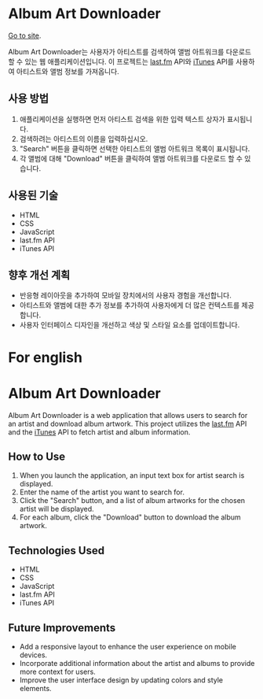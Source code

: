 # Album Art Downloader

	
[Go to site](https://ejeonghun.github.io/album_art_downloader).


Album Art Downloader는 사용자가 아티스트를 검색하여 앨범 아트워크를 다운로드 할 수 있는 웹 애플리케이션입니다. 이 프로젝트는 [last.fm](http://www.last.fm) API와 [iTunes](https://itunes.apple.com) API를 사용하여 아티스트와 앨범 정보를 가져옵니다.

## 사용 방법

1. 애플리케이션을 실행하면 먼저 아티스트 검색을 위한 입력 텍스트 상자가 표시됩니다.
2. 검색하려는 아티스트의 이름을 입력하십시오.
3. "Search" 버튼을 클릭하면 선택한 아티스트의 앨범 아트워크 목록이 표시됩니다.
4. 각 앨범에 대해 "Download" 버튼을 클릭하여 앨범 아트워크를 다운로드 할 수 있습니다.

## 사용된 기술

- HTML
- CSS
- JavaScript
- last.fm API
- iTunes API

## 향후 개선 계획

- 반응형 레이아웃을 추가하여 모바일 장치에서의 사용자 경험을 개선합니다.
- 아티스트와 앨범에 대한 추가 정보를 추가하여 사용자에게 더 많은 컨텍스트를 제공합니다.
- 사용자 인터페이스 디자인을 개선하고 색상 및 스타일 요소를 업데이트합니다.

# For english

# Album Art Downloader

Album Art Downloader is a web application that allows users to search for an artist and download album artwork. This project utilizes the [last.fm](http://www.last.fm) API and the [iTunes](https://itunes.apple.com) API to fetch artist and album information.

## How to Use

1. When you launch the application, an input text box for artist search is displayed.
2. Enter the name of the artist you want to search for.
3. Click the "Search" button, and a list of album artworks for the chosen artist will be displayed.
4. For each album, click the "Download" button to download the album artwork.

## Technologies Used

- HTML
- CSS
- JavaScript
- last.fm API
- iTunes API

## Future Improvements

- Add a responsive layout to enhance the user experience on mobile devices.
- Incorporate additional information about the artist and albums to provide more context for users.
- Improve the user interface design by updating colors and style elements.
